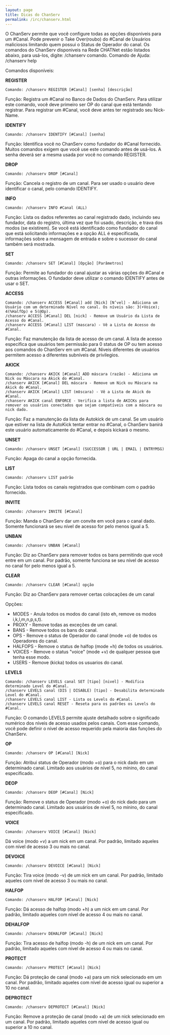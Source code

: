 ```yaml
---
layout: page
title: Dicas do ChanServ
permalink: /irc/chanserv.html
---
```


O ChanServ permite que você configure todas as opções disponíveis para um #Canal. Pode prevenir o Take Over(roubo) do #Canal de Usuários maliciosos limitando quem possui o Status de Operador do canal. Os comandos do ChanServ disponiveis na Rede CHATNet estão listados abaixo, para usá-los, digite: /chanserv comando. Comando de Ajuda: /chanserv help

Comandos disponíveis:

**REGISTER**
``` 
Comando: /chanserv REGISTER [#Canal] [senha] [descrição]
```
Função: Registra um #Canal no Banco de Dados do ChanServ. Para utilizar este comando, você deve primeiro ser OP do canal que está tentando registrar. Para registrar um #Canal, você deve antes ter registrado seu Nick-Name.

**IDENTIFY**
```
Comando: /chanserv IDENTIFY [#Canal] [senha]
```
Função: Identifica você no ChanServ como fundador do #Canal fornecido. Muitos comandos exigem que você use este comando antes de usá-los. A senha deverá ser a mesma usada por você no comando REGISTER.

**DROP**
```
Comando: /chanserv DROP [#Canal]
```
Função: Cancela o registro de um canal. Para ser usado o usuário deve identificar o canal, pelo comando IDENTIFY.

**INFO**
```
Comando: /chanserv INFO #Canal (ALL)
```
Função: Lista os dados referentes ao canal registrado dado, incluindo seu fundador, data do registro, última vez que foi usado, descrição, e trava dos modos (se existirem). Se você está identificado como fundador do canal que está solicitando informações e a opção ALL é especificada, informações sobre a mensagem de entrada e sobre o sucessor do canal também será mostrada.

**SET**
```
Comando: /chanserv SET [#Canal] [Opção] [Parâmetros]
```
Função: Permite ao fundador do canal ajustar as várias opções do #Canal e outras informações. O fundador deve utilizar o comando IDENTIFY antes de usar o SET.

**ACCESS**
```
Comando: /chanserv ACCESS [#Canal] add [Nick] [N’vel] - Adiciona um Usuário com um determinado Nível no canal. Os níveis são: 3(+Voice); 4(%HalfOp) e 5(@Op).
/chanserv ACCESS [#Canal] DEL [nick] - Remove um Usuário da Lista de Acesso do #Canal.
/chanserv ACCESS [#Canal] LIST (mascara) - Vê a Lista de Acesso do #Canal.
```
Função: Faz manutenção da lista de acesso de um canal. A lista de acesso especifica que usuários tem permissão para 0 status de OP ou tem acesso aos comandos do ChanServ em um #Canal. Níveis diferentes de usuários permitem acesso a diferentes subníveis de privilegios.

**AKICK**
```
Comando: /chanserv AKICK [#Canal] ADD máscara (razão) - Adiciona um Nick ou Máscara na Akick do #Canal.
/chanserv AKICK [#Canal] DEL máscara - Remove um Nick ou Máscara na Akick do #Canal.
/chanserv AKICK [#Canal] LIST (m‡scara) - Vê a Lista de Akick do #Canal.
/chanserv AKICK canal ENFORCE - Verifica a lista de AKICKs para remover os usuários conectados que sejam compatíveis com a máscara ou nick dado.
```
Função: Faz a manutenção da lista de Autokick de um canal. Se um usuário que estiver na lista de AutoKick tentar entrar no #Canal, o ChanServ banirá este usuário automaticamente do #Canal, e depois kickará o mesmo.

**UNSET**
```
Comando: /chanserv UNSET [#Canal] (SUCCESSOR | URL | EMAIL | ENTRYMSG)
```
Função: Apaga do canal a opção fornecida.

**LIST**
```
Comando: /chanserv LIST padrão
```
Função: Lista todos os canais registrados que combinam com o padrão fornecido.

**INVITE**
```
Comando: /chanserv INVITE [#Canal]
```
Função: Manda o ChanServ dar um convite em você para o canal dado. Somente funcionará se seu nível de acesso for pelo menos igual a 5.

**UNBAN**
```
Comando: /chanserv UNBAN [#Canal]
```
Função: Diz ao ChanServ para remover todos os bans permitindo que você entre em um canal. Por padrão, somente funciona se seu nível de acesso no canal for pelo menos igual a 5.

**CLEAR**
```
Comando: /chanserv CLEAR [#Canal] opção
```
Função: Diz ao ChanServ para remover certas colocações de um canal

Opções:
* MODES - Anula todos os modos do canal (isto eh, remove os modos i,k,l,m,n,p,s,t).
* PROXY - Remove todas as exceções de um canal.
* BANS - Remove todos os bans do canal.
* OPS - Remove o status de Operador do canal (mode +o) de todos os Operadores do canal.
* HALFOPS - Remove o status de halfop (mode +h) de todos os usuários.
* VOICES - Remove o status "voice" (mode +v) de qualquer pessoa que tenha esse modo.
* USERS - Remove (kicka) todos os usuarios do canal.

**LEVELS**
```
Comando: /chanserv LEVELS canal SET [tipo] [nivel] - Modifica determinado Level do #Canal.
/chanserv LEVELS canal (DIS | DISABLE) [tipo] - Desabilita determinado Level do #Canal.
/chanserv LEVELS canal LIST - Lista os Levels do #Canal.
/chanserv LEVELS canal RESET - Reseta para os padrões os Levels do #Canal.
```
Função: O comando LEVELS permite ajuste detalhado sobre o significado numérico dos níveis de acesso usados pelos canais. Com esse comando, você pode definir o nível de acesso requerido pela maioria das funções do ChanServ.

**OP**
```
Comando: /chanserv OP [#Canal] [Nick]
```
Função: Atribui status de Operador (modo +o) para o nick dado em um determinado canal. Limitado aos usuários de nível 5, no mínino, do canal especificado.

**DEOP**
```
Comando: /chanserv DEOP [#Canal] [Nick]
```
Função: Remove o status de Operador (modo +o) do nick dado para um determinado canal. Limitado aos usuários de nivel 5, no mínino, do canal especificado.

**VOICE**
```
Comando: /chanserv VOICE [#Canal] [Nick]
```
Dá voice (modo +v) a um nick em um canal. Por padrão, limitado aqueles com nível de acesso 3 ou mais no canal.

**DEVOICE**
```
Comando: /chanserv DEVOICE [#Canal] [Nick]
```
Função: Tira voice (modo -v) de um nick em um canal. Por padrão, limitado aqueles com nível de acesso 3 ou mais no canal.

**HALFOP**
```
Comando: /chanserv HALFOP [#Canal] [Nick]
```
Função: Dá acesso de halfop (modo +h) a um nick em um canal. Por padrão, limitado aqueles com nível de acesso 4 ou mais no canal.

**DEHALFOP**
```
Comando: /chanserv DEHALFOP [#Canal] [Nick]
```
Função: Tira acesso de halfop (modo -h) de um nick em um canal. Por padrão, limitado aqueles com nível de acesso 4 ou mais no canal.

**PROTECT**
```
Comando: /chanserv PROTECT [#Canal] [Nick]
```
Função: Dá proteção de canal (modo +a) para um nick selecionado em um canal. Por padrão, limitado aqueles com nível de acesso igual ou superior a 10 no canal.

**DEPROTECT**
```
Comando: /chanserv DEPROTECT [#Canal] [Nick]
```
Função: Remove a proteção de canal (modo +a) de um nick selecionado em um canal. Por padrão, limitado aqueles com nível de acesso igual ou superior a 10 no canal. 
